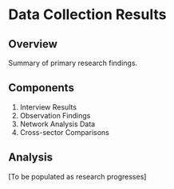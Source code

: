 # Data Collection Results

## Overview
Summary of primary research findings.

## Components
1. Interview Results
2. Observation Findings
3. Network Analysis Data
4. Cross-sector Comparisons

## Analysis
[To be populated as research progresses] 